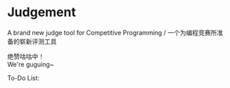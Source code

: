 # Judgement
A brand new judge tool for Competitive Programming / 一个为编程竞赛所准备的崭新评测工具

绝赞咕咕中！  
We're guguing~

To-Do List:
